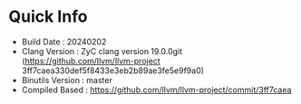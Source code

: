 # Quick Info
* Build Date : 20240202
* Clang Version : ZyC clang version 19.0.0git (https://github.com/llvm/llvm-project 3ff7caea330def5f8433e3eb2b89ae3fe5e9f9a0)
* Binutils Version : master
* Compiled Based : https://github.com/llvm/llvm-project/commit/3ff7caea

